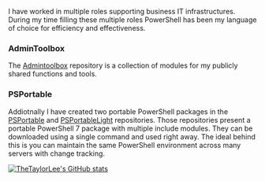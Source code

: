 I have worked in multiple roles supporting business IT infrastructures. During my time filling these multiple roles PowerShell has been my language of choice for efficiency and effectiveness. 

### AdminToolbox
The [Admintoolbox](https://github.com/TheTaylorLee/AdminToolbox) repository is a collection of modules for my publicly shared functions and tools. 

### PSPortable
Addiotnally I have created two portable PowerShell packages in the [PSPortable](https://github.com/TheTaylorLee/PSPortable) and [PSPortableLight](https://github.com/TheTaylorLee/PSPortableLight) repositories. Those repositories present a portable PowerShell 7 package with multiple include modules. They can be downloaded using a single command and used right away. The ideal behind this is you can maintain the same PowerShell environment across many servers with change tracking.


[![TheTaylorLee's GitHub stats](https://github-readme-stats.vercel.app/api?username=thetaylorlee&count_private=true&show_icons=true&theme=react&hide_border=true&disable_animations=false)](https://github.com/thetaylorlee)

<!--
https://github.com/anuraghazra/github-readme-stats
-->
